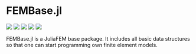 # FEMBase.jl

[![][travis-img]][travis-url]
[![][coveralls-img]][coveralls-url]
[![][docs-stable-img]][docs-stable-url]
[![][docs-latest-img]][docs-latest-url]
[![][appveyor-img]][appveyor-url]

FEMBase.jl is a JuliaFEM base package. It includes all basic data structures
so that one can start programming own finite element models.

[travis-img]: https://travis-ci.org/JuliaFEM/FEMBase.jl.svg?branch=master
[travis-url]: https://travis-ci.org/JuliaFEM/FEMBase.jl
[docs-stable-img]: https://img.shields.io/badge/docs-stable-blue.svg
[docs-stable-url]: https://juliafem.github.io/FEMBase.jl/stable
[docs-latest-img]: https://img.shields.io/badge/docs-latest-blue.svg
[docs-latest-url]: https://juliafem.github.io/FEMBase.jl/latest
[coveralls-img]: https://coveralls.io/repos/github/JuliaFEM/FEMBase.jl/badge.svg?branch=master
[coveralls-url]: https://coveralls.io/github/JuliaFEM/FEMBase.jl?branch=master
[appveyor-img]: https://ci.appveyor.com/api/projects/status/3n3payrhfq6ih623/branch/master?svg=true
[appveyor-url]: https://ci.appveyor.com/project/JuliaFEM/fembase-jl/branch/master
